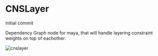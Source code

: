 # CNSLayer
initial commit

Dependency Graph node for maya, that will handle layering constraint weights on top of eachother.

![cnslayer](https://cloud.githubusercontent.com/assets/12991367/24490568/ece4e276-14d7-11e7-96a9-9629afbe61fc.png)
